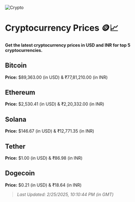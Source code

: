 
![Crypto](https://www.techguide.com.au/wp-content/uploads/2020/11/crypto3.jpeg)

# Cryptocurrency Prices 🪙📈

#### Get the latest cryptocurrency prices in USD and INR for top 5 cryptocurrencies.

## Bitcoin

**Price:** $89,363.00 (in USD) & ₹77,81,210.00 (in INR)

## Ethereum

**Price:** $2,530.41 (in USD) & ₹2,20,332.00 (in INR)

## Solana

**Price:** $146.67 (in USD) & ₹12,771.35 (in INR)

## Tether

**Price:** $1.00 (in USD) & ₹86.98 (in INR)

## Dogecoin

**Price:** $0.21 (in USD) & ₹18.64 (in INR)

> _Last Updated: 2/25/2025, 10:10:44 PM (in GMT)_
